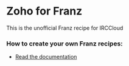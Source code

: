 # Zoho for Franz
This is the unofficial Franz recipe for IRCCloud

### How to create your own Franz recipes:
* [Read the documentation](https://github.com/meetfranz/plugins)
